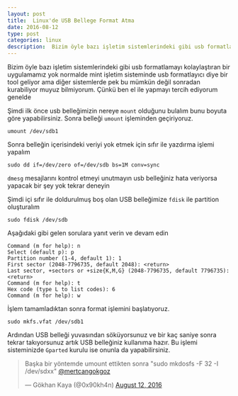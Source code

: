 ```yaml
---
layout: post
title:  Linux'de USB Bellege Format Atma
date: 2016-08-12
type: post
categories: linux
description:  Bizim öyle bazı işletim sistemlerindeki gibi usb formatlamayı kolaylaştıran bir uygulamamız yok normalde mint işletim sisteminde usb formatlayıcı
---
```


Bizim öyle bazı işletim sistemlerindeki gibi usb formatlamayı kolaylaştıran bir uygulamamız yok normalde mint işletim sisteminde usb formatlayıcı diye bir tool geliyor ama diğer sistemlerde pek bu mümkün değil sonradan kurabiliyor muyuz bilmiyorum. Çünkü ben el ile yapmayı tercih ediyorum genelde

Şimdi ilk önce usb belleğimizin nereye `mount` olduğunu bulalım bunu boyuta göre yapabilirsiniz. Sonra belleği `umount` işleminden geçiriyoruz.

```console
umount /dev/sdb1
```

Sonra belleğin içerisindeki veriyi yok etmek için sıfır ile yazdırma işlemi yapalım

```console
sudo dd if=/dev/zero of=/dev/sdb bs=1M conv=sync
```

`dmesg` mesajlarını kontrol etmeyi unutmayın usb belleğiniz hata veriyorsa yapacak bir şey yok tekrar deneyin

Şimdi içi sıfır ile doldurulmuş boş olan USB belleğimize `fdisk` ile partition oluşturalım

```console
sudo fdisk /dev/sdb
```

Aşağıdaki gibi gelen sorulara yanıt verin ve devam edin

```console
Command (m for help): n
Select (default p): p
Partition number (1-4, default 1): 1
First sector (2048-7796735, default 2048): <return>
Last sector, +sectors or +size{K,M,G} (2048-7796735, default 7796735): <return>
Command (m for help): t
Hex code (type L to list codes): 6
Command (m for help): w
```

İşlem tamamladıktan sonra format işlemini başlatıyoruz.

```console
sudo mkfs.vfat /dev/sdb1
```

Ardından USB belleği yuvasından söküyorsunuz ve bir kaç saniye sonra tekrar takıyorsunuz artık USB belleğiniz kullanıma hazır. Bu işlemi sisteminizde `Gparted` kurulu ise onunla da yapabilirsiniz.

<blockquote class="twitter-tweet" data-conversation="none" data-cards="hidden" data-partner="tweetdeck"><p lang="tr" dir="ltr">Başka bir yöntemde umount ettikten sonra &quot;sudo mkdosfs -F 32 -I /dev/sdxx&quot; <a href="https://twitter.com/mertcangokgoz">@mertcangokgoz</a></p>&mdash; Gökhan Kaya (@0x90kh4n) <a href="https://twitter.com/0x90kh4n/status/764123521748459521">August 12, 2016</a></blockquote>
<script async src="//platform.twitter.com/widgets.js" charset="utf-8"></script>
